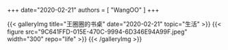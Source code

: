 +++
date="2020-02-21"
authors = [
    "WangOO"
]
+++

{{< galleryImg title="王圈圈的书桌" date="2020-02-21" topic="生活" >}}
    {{< figure src="9C641FFD-015E-470C-9994-6D346E94A99F.jpeg" width="300" repo="life" >}}
{{< /galleryImg >}}
